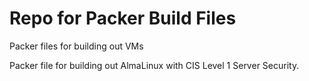 # Repo for Packer Build Files
Packer files for building out VMs

Packer file for building out AlmaLinux with CIS Level 1 Server Security. 

